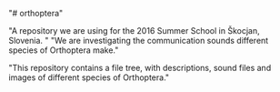 "# orthoptera" 

"A repository we are using for the 2016 Summer School in Škocjan, Slovenia. "
"We are investigating the communication sounds different species of Orthoptera make."

"This repository contains a file tree, with descriptions, sound files and images of different species of Orthoptera."
